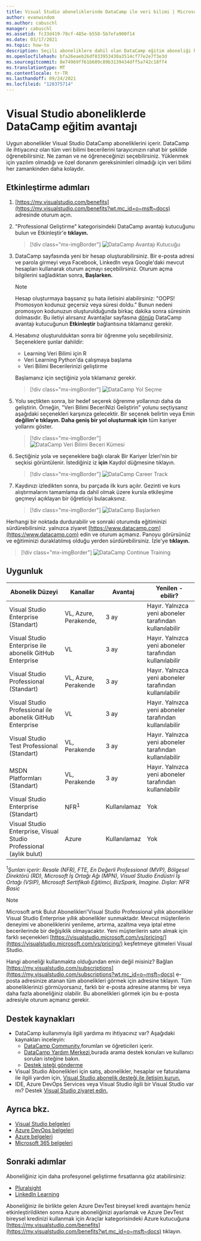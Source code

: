 ```yaml
---
title: Visual Studio aboneliklerinde DataCamp ile veri bilimi | Microsoft Docs
author: evanwindom
ms.author: cabuschl
manager: cabuschl
ms.assetid: fc33d419-78cf-485e-b558-5b7efa900f14
ms.date: 03/17/2021
ms.topic: how-to
description: Seçili aboneliklere dahil olan DataCamp eğitim aboneliği hakkında Visual Studio öğrenin.
ms.openlocfilehash: bfa26eaeb26df833953430a3514cf77e2e7f3e3d
ms.sourcegitcommit: 8e74969ff61b609c89b3139434dff5a742c18ff4
ms.translationtype: MT
ms.contentlocale: tr-TR
ms.lasthandoff: 09/24/2021
ms.locfileid: "128375714"
---
```

# <a name="the-datacamp-training-benefit-in-visual-studio-subscriptions"></a>Visual Studio aboneliklerde DataCamp eğitim avantajı
Uygun abonelikler Visual Studio DataCamp aboneliklerini içerir.  DataCamp ile ihtiyacınız olan tüm veri bilimi becerilerini tarayıcınızın rahat bir şekilde öğrenebilirsiniz. Ne zaman ve ne öğreneceğinizi seçebilirsiniz. Yüklenmek için yazılım olmadığı ve özel donanım gereksinimleri olmadığı için veri bilimi her zamankinden daha kolaydır.

## <a name="activation-steps"></a>Etkinleştirme adımları
1. [https://my.visualstudio.com/benefits](https://my.visualstudio.com/benefits?wt.mc_id=o~msft~docs) adresinde oturum açın.

2. "Professional Geliştirme" kategorisindeki DataCamp avantajı kutucuğunu bulun ve Etkinleştir'e **tıklayın.**
   > [!div class="mx-imgBorder"]
   > ![DataCamp Avantajı Kutucuğu](_img/vs-datacamp/vs-datacamp-tile-2.png "Başlamak için 'Etkinleştir'e tıklayın.")

3. DataCamp sayfasında yeni bir hesap oluşturabilirsiniz.  Bir e-posta adresi ve parola girmeyi veya Facebook, LinkedIn veya Google'daki mevcut hesapları kullanarak oturum açmayı seçebilirsiniz.  Oturum açma bilgilerini sağladıktan sonra, **Başlarken.**

   > [!NOTE]
   > Hesap oluşturmaya başsanız şu hata iletisini alabilirsiniz: "OOPS!  Promosyon kodunuz geçersiz veya süresi doldu."  Bunun nedeni promosyon kodunuzun oluşturulduğunda birkaç dakika sonra süresinin dolmasıdır.  Bu iletiyi alırsanız Avantajlar sayfasına [dönüp](https://my.visualstudio.com/benefits) DataCamp avantajı kutucuğunun **Etkinleştir** bağlantısına tıklamanız gerekir.

4. Hesabınız oluşturulduktan sonra bir öğrenme yolu seçebilirsiniz.  Seçeneklere şunlar dahildir:
    - Learning Veri Bilimi için R
    - Veri Learning Python'da çalışmaya başlama
    - Veri Bilimi Becerilerinizi geliştirme

   Başlamanız için seçtiğiniz yola tıklamanız gerekir.
   > [!div class="mx-imgBorder"]
   > ![DataCamp Yol Seçme](_img/vs-datacamp/vs-datacamp-choose-path.png "İlginizi ilgilendiren bir öğrenme yolu seçin.")

5. Yolu seçtikten sonra, bir hedef seçerek öğrenme yollarınızı daha da geliştirin.  Örneğin, "Veri Bilimi BeceriNizi Geliştirin" yolunu seçtiysanız aşağıdaki seçenekleri karşınıza gelecektir. Bir seçenek belirtin veya Emin **değilim'e tıklayın.  Daha geniş bir yol oluşturmak için** tüm kariyer yollarını göster.
   > [!div class="mx-imgBorder"]
   > ![DataCamp Veri Bilimi Beceri Kümesi](_img/vs-datacamp/vs-datacamp-datascience.png "'Emin değilim'e tıklayın.  Tam listeyi görüntülemek için tüm kariyer yollarını göster' .")

6. Seçtiğiniz yola ve seçeneklere bağlı olarak Bir Kariyer İzleri'nin bir seçkisi görüntülenir.  İstediğiniz iz **için** Kaydol düğmesine tıklayın.
   > [!div class="mx-imgBorder"]
   > ![DataCamp Career Track](_img/vs-datacamp/vs-datacamp-all-tracks.png "Başlamanız için seçtiğiniz yolda 'Kaydol' düğmesine tıklayın.")

7. Kaydınızı izledikten sonra, bu parçada ilk kurs açılır.  Gezinti ve kurs alıştırmalarını tamamlama da dahil olmak üzere kursla etkileşime geçmeyi açıklayan bir öğreticiyi bulacaksınız.

   > [!div class="mx-imgBorder"]
   > ![DataCamp Başlarken](_img/vs-datacamp/vs-datacamp-getting-started.png "Kurslarda gezinmeyi öğrenmek için öğreticiyi izleyin.")

Herhangi bir noktada durdurabilir ve sonraki oturumda eğitiminizi sürdürebilirsiniz.  yalnızca ziyaret [https://www.datacamp.com](https://www.datacamp.com) edin ve oturum açmanız.  Panoyu görürsünüz ve eğitiminizi duraklatılmış olduğu yerden sürdürebilirsiniz. İzle'ye **tıklayın.**

> [!div class="mx-imgBorder"]
> ![DataCamp Continue Training](_img/vs-datacamp/vs-datacamp-continue-training.png "Eğitimi istediğiniz zaman devam etmek için 'İzleye Devam Et'e tıklayın.")

## <a name="eligibility"></a>Uygunluk
| Abonelik Düzeyi                                                 |     Kanallar                                            | Avantaj                                                          | Yenilen -ebilir?    |
|--------------------------------------------------------------------|---------------------------------------------------------|------------------------------------------------------------------|---------------|
| Visual Studio Enterprise (Standart)   | VL, Azure, Perakende, | 3 ay       |  Hayır.  Yalnızca yeni aboneler tarafından kullanılabilir          |
| Visual Studio Enterprise ile abonelik GitHub Enterprise   | VL | 3 ay       |  Hayır.  Yalnızca yeni aboneler tarafından kullanılabilir          |
| Visual Studio Professional (Standart) | VL, Azure, Perakende                                       | 3 ay                                                            |  Hayır.  Yalnızca yeni aboneler tarafından kullanılabilir           |
| Visual Studio Professional ile abonelik GitHub Enterprise| VL | 3 ay                                                            |  Hayır.  Yalnızca yeni aboneler tarafından kullanılabilir           |
| Visual Studio Test Professional (Standart)                         | VL, Perakende                                              | 3 ay                                             |  Hayır.  Yalnızca yeni aboneler tarafından kullanılabilir           |
| MSDN Platformları (Standart)                                          | VL, Perakende                                              | 3 ay                                              |  Hayır.  Yalnızca yeni aboneler tarafından kullanılabilir           |
| Visual Studio Enterprise (Standart)  | NFR<sup>1</sup> |Kullanılamaz  | Yok |
| Visual Studio Enterprise, Visual Studio Professional (aylık bulut) | Azure | Kullanılamaz | Yok |

<sup>1</sup>*Şunları içerir: Resale (NFR), FTE, En Değerli Professional (MVP), Bölgesel Direktörü (RD), Microsoft İş Ortağı Ağı (MPN), Visual Studio Endüstri İş Ortağı (VSIP), Microsoft Sertifikalı Eğitimci, BizSpark, Imagine.  Dışlar: NFR Basic*  

> [!NOTE]
> Microsoft artık Bulut Abonelikleri'Visual Studio Professional yıllık abonelikler Visual Studio Enterprise yıllık abonelikler sunmaktadır. Mevcut müşterilerin deneyimi ve aboneliklerini yenileme, artırma, azaltma veya iptal etme becerilerinde bir değişiklik olmayacaktır. Yeni müşterilerin satın almak için farklı seçenekleri [https://visualstudio.microsoft.com/vs/pricing/](https://visualstudio.microsoft.com/vs/pricing/) keşfetmeye gitmeleri Visual Studio.

Hangi aboneliği kullanmakta olduğundan emin değil misiniz?  Bağlan [https://my.visualstudio.com/subscriptions](https://my.visualstudio.com/subscriptions?wt.mc_id=o~msft~docs) e-posta adresinize atanan tüm abonelikleri görmek için adresine tıklayın. Tüm aboneliklerinizi görmüyorsanız, farklı bir e-posta adresine atanmış bir veya daha fazla aboneliğiniz olabilir.  Bu abonelikleri görmek için bu e-posta adresiyle oturum açmanız gerekir.

## <a name="support-resources"></a>Destek kaynakları
- DataCamp kullanımıyla ilgili yardıma mı ihtiyacınız var?  Aşağıdaki kaynakları inceleyin:
  - [DataCamp Community,](https://www.datacamp.com/community/tutorials)forumları ve öğreticileri içerir.
  - [DataCamp Yardım Merkezi,](https://support.datacamp.com/hc)burada arama destek konuları ve kullanıcı soruları isteğine bakın.
  - [Destek isteği gönderme](https://support.datacamp.com/hc/requests/new)
- Visual Studio Abonelikleri için satış, abonelikler, hesaplar ve faturalama ile ilgili yardım için, [Visual Studio abonelik desteği ile iletişim kurun.](https://my.visualstudio.com/gethelp)
- IDE, Azure DevOps Services veya Visual Studio ilgili bir Visual Studio var mı?  Destek [Visual Studio ziyaret edin.](https://visualstudio.microsoft.com/support/)

## <a name="see-also"></a>Ayrıca bkz.
- [Visual Studio belgeleri](/visualstudio/)
- [Azure DevOps belgeleri](/azure/devops/)
- [Azure belgeleri](/azure/)
- [Microsoft 365 belgeleri](/microsoft-365/)

## <a name="next-steps"></a>Sonraki adımlar
Aboneliğiniz için daha profesyonel geliştirme fırsatlarına göz atabilirsiniz:
- [Pluralsight](vs-pluralsight.md)
- [LinkedIn Learning](vs-linkedin-learning.md)

Aboneliğiniz ile birlikte gelen Azure DevTest bireysel kredi avantajını henüz etkinleştirildikten sonra Azure aboneliğinizi ayarlamak ve Azure DevTest bireysel kredinizi kullanmak için Araçlar kategorisindeki Azure kutucuğuna [https://my.visualstudio.com/benefits](https://my.visualstudio.com/benefits?wt.mc_id=o~msft~docs) tıklayın.